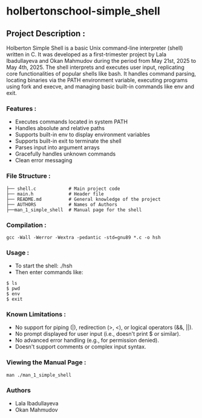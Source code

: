 # holbertonschool-simple_shell



## Project Description : 
Holberton Simple Shell is a basic Unix command-line interpreter (shell) written in C. 
It was developed as a first-trimester project by Lala Ibadullayeva and Okan Mahmudov during the period from May 21st, 2025 to May 4th, 2025.
The shell interprets and executes user input, replicating core functionalities of popular shells like bash. 
It handles command parsing, locating binaries via the PATH environment variable, executing programs using fork and execve, and managing basic built-in commands like env and exit.

### Features : 
- Executes commands located in system PATH
- Handles absolute and relative paths
- Supports built-in env to display environment variables
- Supports built-in exit to terminate the shell
- Parses input into argument arrays
- Gracefully handles unknown commands
- Clean error messaging


### File Structure : 

```
├── shell.c            # Main project code
├── main.h             # Header file
├── README.md          # General knowledge of the project
├── AUTHORS            # Names of Authors
├──man_1_simple_shell  # Manual page for the shell

````


### Compilation :
````
gcc -Wall -Werror -Wextra -pedantic -std=gnu89 *.c -o hsh
````

### Usage : 
- To start the shell: ./hsh
- Then enter commands like:
```
$ ls
$ pwd
$ env
$ exit
```

### Known Limitations :
- No support for piping (|), redirection (>, <), or logical operators (&&, ||).
- No prompt displayed for user input (i.e., doesn't print $ or similar).
- No advanced error handling (e.g., for permission denied).
- Doesn't support comments or complex input syntax.


### Viewing the Manual Page : 

````
man ./man_1_simple_shell
````


### Authors
- Lala Ibadullayeva
- Okan Mahmudov
